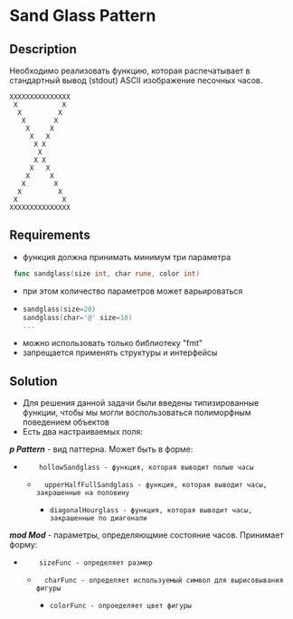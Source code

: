 # Sand Glass Pattern 

## Description
Необходимо реализовать функцию, которая распечатывает в стандартный вывод (stdout) ASCII изображение песочных часов.
```
XXXXXXXXXXXXXXX
 X           X 
  X         X  
   X       X   
    X     X    
     X   X     
      X X      
       X       
      X X      
     X   X     
    X     X    
   X       X   
  X         X  
 X           X 
XXXXXXXXXXXXXXX
```

## Requirements
- функция должна принимать минимум три параметра 
 ```go
  func sandglass(size int, char rune, color int)
  ```

- при этом количество параметров может варьироваться
- ```go
  sandglass(size=20)
  sandglass(char='@' size=10)
  ...
  
- можно использовать только библиотеку "fmt"
- запрещается применять структуры и интерфейсы 

## Solution 
- Для решения данной задачи были введены типизированные функции, чтобы мы могли воспользоваться полиморфным поведением объектов 
- Есть два настраиваемых поля:

***p Pattern*** - вид паттерна. Может быть в форме: 
  -         hollowSandglass - функция, которая выводит полые часы
    -       upperHalfFullSandglass - функция, которая выводит часы, закрашенные на половину
      -     diagonalHourglass - функция, которая выводит часы, закрашенные по диагонали 
***mod Mod*** - параметры, определяющмие состояние часов. Принимает форму:
-         sizeFunc - определяет размер
    -       charFunc - определяет используемый символ для вырисовывания фигуры
        -     colorFunc - опроеделяет цвет фигуры

